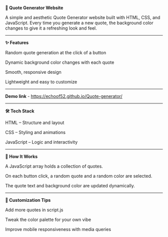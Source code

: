 **🌈 Quote Generator Website**

A simple and aesthetic Quote Generator website built with HTML, CSS, and JavaScript. Every time you generate a new quote, the background color changes to give it a refreshing look and feel.

---

**✨ Features**

Random quote generation at the click of a button

Dynamic background color changes with each quote

Smooth, responsive design

Lightweight and easy to customize

---

**Demo link** - https://echoof52.github.io/Quote-generator/

---

**🛠️ Tech Stack**

HTML – Structure and layout

CSS – Styling and animations

JavaScript – Logic and interactivity

---

**🧠 How It Works**

A JavaScript array holds a collection of quotes.

On each button click, a random quote and a random color are selected.

The quote text and background color are updated dynamically.

---

**🎨 Customization Tips**

Add more quotes in script.js

Tweak the color palette for your own vibe

Improve mobile responsiveness with media queries
